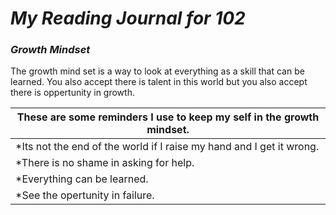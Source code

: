 # ***My Reading Journal for 102***
### _Growth Mindset_
The growth mind set is a way to look at everything as a skill that can be learned.
You also accept there is talent in this world but you also accept there is oppertunity in growth.

 |These are some reminders I use to keep my self in the growth mindset. |
 |-------------------------------------------------------------------   |
 |*Its not the end of the world if I raise my hand and I get it wrong.  |
 |*There is no shame in asking for help.                                |
 |*Everything can be learned.                                           |
 |*See the opertunity in failure.                                       |
